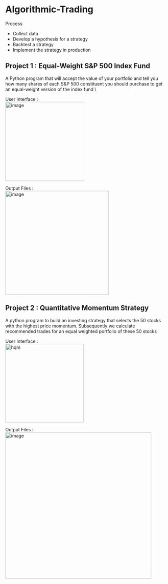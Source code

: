# Algorithmic-Trading

Process
- Collect data 
- Develop a hypothesis for a strategy 
- Backtest a strategy 
- Implement the strategy in production

## Project 1 : Equal-Weight S&P 500 Index Fund
A Python program that will accept the value of your portfolio and tell you how many shares of each S&P 500 constituent you should purchase to get an equal-weight version of the index fund \

User Interface : \
<img width="247" alt="image" src="https://user-images.githubusercontent.com/88569855/160932990-306812c9-0768-4563-916b-ba46ed0d5979.png"> 


Output Files : \
<img width="324" alt="image" src="https://user-images.githubusercontent.com/88569855/160933401-299d7dc1-e655-408f-b9ed-6fab97521701.png">



## Project 2 : Quantitative Momentum Strategy
A python program to build an investing strategy that selects the 50 stocks with the highest price momentum. Subsequently we calculate recommended trades for an equal weighted portfolio of these 50 stocks


User Interface : \
<img width="245" alt="hqm" src="https://user-images.githubusercontent.com/88569855/162768806-fb66e4ab-2ad3-4f38-ab61-de1be04b01aa.png">


Output Files : \
<img width="457" alt="image" src="https://user-images.githubusercontent.com/88569855/162768787-f278c564-7f95-41e6-af55-686626627379.png">
